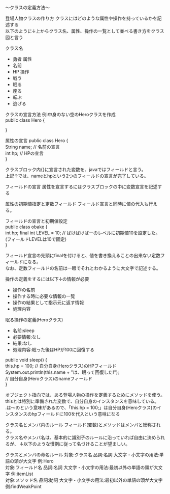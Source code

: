 〜クラスの定義方法〜

登場人物クラスの作り方
クラスにはどのような属性や操作を持っているかを記述する<br>
以下のように↓上からクラス名、属性、操作の一覧として並べる書き方をクラス図と言う<br>

クラス名
- 勇者
属性
- 名前
- HP
操作
- 戦う
- 眠る
- 座る
- 転ぶ
- 逃げる

クラスの宣言方法 例:中身のない空のHeroクラスを作成<br>
public class Hero {<br>

}<br>

属性の宣言
public class Hero {<br>
  String name; // 名前の宣言<br>
  int hp; // HPの宣言<br>
}<br>

クラスブロック内{}に宣言された変数を、javaではフィールドと言う。<br>
上記↑では、nameとhpという2つのフィールドの宣言が完了している。<br>

フィールドの宣言
属性を宣言するにはクラスブロックの中に変数宣言を記述する<br>

属性の初期値指定と定数フィールド
フィールド宣言と同時に値の代入も行える。<br>

フィールドの宣言と初期値設定<br>
public class obake {<br>
  int hp;
  final int LEVEL = 10; // ばけばけばーのレベルに初期値10を設定した。(フィールドLEVELは10で固定)<br>
}<br>

フィールド宣言の先頭にfinalを付けると、値を書き換えることの出来ない定数フィールドになる。<br>
なお、定数フィールドの名前は一眼でそれとわかるように大文字で記述する。<br>

操作の定義をするには以下↓の情報が必要
- 操作の名前
- 操作する時に必要な情報の一覧
- 操作の結果として指示元に返す情報
- 処理内容

眠る操作の定義(Heroクラス)
- 名前:sleep
- 必要情報:なし
- 結果:なし
- 処理内容:眠った後はHPが100に回復する

public void sleep() {<br>
  this.hp = 100; // 自分自身(Heroクラス)のHPフィールド<br>
  System.out.println(this.name + "は、眠って回復した!");<br>
  // 自分自身(Heroクラス)のnameフィールド<br>
}<br>

オブジェクト指向では、ある登場人物の操作を定義するためにメソッドを使う。<br>
thisとは特別に準備された変数で、自分自身のインスタンスを意味している。<br>
.は〜のという意味があるので、「this.hp = 100;」は自分自身(Heroクラス)のインスタンスのhpフィールドに100を代入という意味になる<br>

クラス名とメンバ内のルール
フィールド(変数)とメソッドはメンバと総称される。<br>
クラス名やメンバ名は、基本的に識別子のルールに沿っていれば自由に決められるが、
↓以下のような慣例に従って名づけることが望ましい。<br>

クラスとメンバの命名ルール
対象:クラス名 品詞:名詞 大文字・小文字の用法:単語の頭が大文字 例:Hero<br>
対象:フィールド名 品詞:名詞 大文字・小文字の用法:最初以外の単語の頭が大文字 例:itemList<br>
対象:メソッド名 品詞:動詞 大文字・小文字の用法:最初以外の単語の頭が大文字 例:findWeakPoint<br>